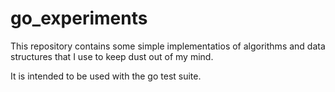 # go_experiments

This repository contains some simple implementatios of algorithms and data structures that I use to keep dust out of my mind.

It is intended to be used with the go test suite.
